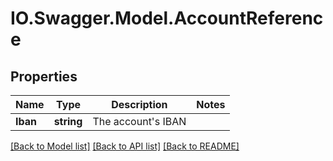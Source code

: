 # IO.Swagger.Model.AccountReference
## Properties

Name | Type | Description | Notes
------------ | ------------- | ------------- | -------------
**Iban** | **string** | The account&#39;s IBAN | 

[[Back to Model list]](../README.md#documentation-for-models) [[Back to API list]](../README.md#documentation-for-api-endpoints) [[Back to README]](../README.md)

